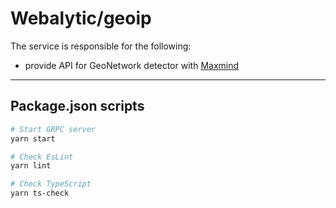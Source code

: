 # Webalytic/geoip

The service is responsible for the following:

- provide API for GeoNetwork detector with [Maxmind](https://www.maxmind.com)

---
## Package.json scripts

```bash
# Start GRPC server 
yarn start

# Check EsLint
yarn lint

# Check TypeScript
yarn ts-check
```

